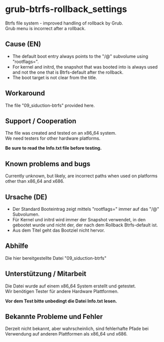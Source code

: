 # grub-btrfs-rollback_settings
Btrfs file system - improved handling of rollback by Grub.  
Grub menu is incorrect after a rollback.  

## Cause (EN)

+ The default boot entry always points to the "/@" subvolume using "rootflags=".  
+ For kernel and initrd, the snapshot that was booted into is always used and not the one that is Btrfs-default after the rollback.  
+ The boot target is not clear from the title.

## Workaround

The file "09_siduction-btrfs" provided here.

## Support / Cooperation

The file was created and tested on an x86_64 system.  
We need testers for other hardware platforms.

**Be sure to read the Info.txt file before testing.**

## Known problems and bugs

Currently unknown, but likely, are incorrect paths when used on platforms other than x86_64 and x686.

## Ursache (DE)

+ Der Standard Booteintrag zeigt mittels "rootflags=" immer auf das "/@" Subvolumen.  
+ Für Kernel und initrd wird immer der Snapshot verwendet, in den gebootet wurde und nicht der, der nach dem Rollback Btrfs-default ist.  
+ Aus dem Titel geht das Bootziel nicht hervor.

## Abhilfe

Die hier bereitgestellte Datei "09_siduction-btrfs"

## Unterstützung / Mitarbeit

Die Datei wurde auf einem x86_64 System erstellt und getestet.  
Wir benötigen Tester für andere Hardware Plattformen.

**Vor dem Test bitte unbedingt die Datei Info.txt lesen.**

## Bekannte Probleme und Fehler

Derzeit nicht bekannt, aber wahrscheinlich, sind fehlerhafte Pfade bei Verwendung auf anderen Plattformen als x86_64 und x686.

